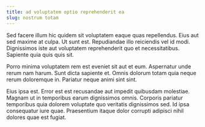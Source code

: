 ```yaml
---
title: ad voluptatem optio reprehenderit ea
slug: nostrum totam
---
```


Sed facere illum hic quidem sit voluptatem eaque quas repellendus. Eius aut sed maxime at culpa. Ut sunt est. Repudiandae illo reiciendis vel id modi. Dignissimos iste aut voluptatem reprehenderit quo et necessitatibus. Sapiente quia quis quis sit.

Porro minima voluptatem rem est eveniet sit aut et eum. Aspernatur unde rerum nam harum. Sunt dicta sapiente et. Omnis dolorum totam quia neque rerum doloremque in. Pariatur neque animi sint sint.

Eius ipsa est. Error est est recusandae aut impedit quibusdam molestiae. Magnam ut in temporibus earum dignissimos omnis. Corporis pariatur temporibus quia dolorem voluptate quo veritatis dignissimos sed. Id ipsa consequatur iure quae. Praesentium itaque dolor corrupti adipisci nihil dolores quae est fugiat.
